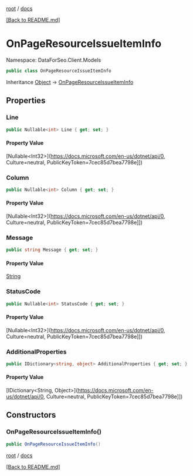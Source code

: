[root](./../ "root") / [docs](./ "docs")

[[Back to README.md]](./../README.md "[Back to README.md]")

# OnPageResourceIssueItemInfo

Namespace: DataForSeo.Client.Models

```csharp
public class OnPageResourceIssueItemInfo
```

Inheritance [Object](https://docs.microsoft.com/en-us/dotnet/api/Object) → [OnPageResourceIssueItemInfo](./OnPageResourceIssueItemInfo.md)

## Properties

### **Line**

```csharp
public Nullable<int> Line { get; set; }
```

#### Property Value

[Nullable&lt;Int32&gt;](https://docs.microsoft.com/en-us/dotnet/api/0, Culture=neutral, PublicKeyToken=7cec85d7bea7798e]])<br>

### **Column**

```csharp
public Nullable<int> Column { get; set; }
```

#### Property Value

[Nullable&lt;Int32&gt;](https://docs.microsoft.com/en-us/dotnet/api/0, Culture=neutral, PublicKeyToken=7cec85d7bea7798e]])<br>

### **Message**

```csharp
public string Message { get; set; }
```

#### Property Value

[String](https://docs.microsoft.com/en-us/dotnet/api/String)<br>

### **StatusCode**

```csharp
public Nullable<int> StatusCode { get; set; }
```

#### Property Value

[Nullable&lt;Int32&gt;](https://docs.microsoft.com/en-us/dotnet/api/0, Culture=neutral, PublicKeyToken=7cec85d7bea7798e]])<br>

### **AdditionalProperties**

```csharp
public IDictionary<string, object> AdditionalProperties { get; set; }
```

#### Property Value

[IDictionary&lt;String, Object&gt;](https://docs.microsoft.com/en-us/dotnet/api/0, Culture=neutral, PublicKeyToken=7cec85d7bea7798e]])<br>

## Constructors

### **OnPageResourceIssueItemInfo()**

```csharp
public OnPageResourceIssueItemInfo()
```

[root](./../ "root") / [docs](./ "docs")

[[Back to README.md]](./../README.md "[Back to README.md]")